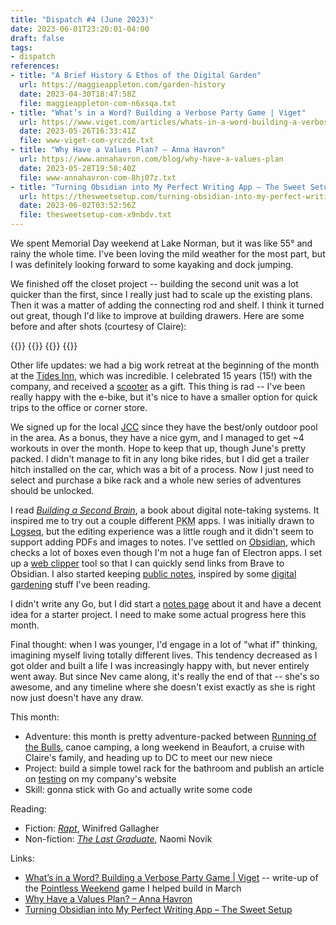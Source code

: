 ```yaml
---
title: "Dispatch #4 (June 2023)"
date: 2023-06-01T23:20:01-04:00
draft: false
tags:
- dispatch
references:
- title: "A Brief History & Ethos of the Digital Garden"
  url: https://maggieappleton.com/garden-history
  date: 2023-04-30T18:47:58Z
  file: maggieappleton-com-n6xsqa.txt
- title: "What’s in a Word? Building a Verbose Party Game | Viget"
  url: https://www.viget.com/articles/whats-in-a-word-building-a-verbose-party-game/
  date: 2023-05-26T16:33:41Z
  file: www-viget-com-yrczde.txt
- title: "Why Have a Values Plan? – Anna Havron"
  url: https://www.annahavron.com/blog/why-have-a-values-plan
  date: 2023-05-28T19:58:40Z
  file: www-annahavron-com-8hj07z.txt
- title: "Turning Obsidian into My Perfect Writing App – The Sweet Setup"
  url: https://thesweetsetup.com/turning-obsidian-into-my-perfect-writing-app/
  date: 2023-06-02T03:52:56Z
  file: thesweetsetup-com-x9nbdv.txt
---
```


We spent Memorial Day weekend at Lake Norman, but it was like 55° and rainy the whole time. I've been loving the mild weather for the most part, but I was definitely looking forward to some kayaking and dock jumping.

<!--more-->

We finished off the closet project -- building the second unit was a lot quicker than the first, since I really just had to scale up the existing plans. Then it was a matter of adding the connecting rod and shelf. I think it turned out great, though I'd like to improve at building drawers. Here are some before and after shots (courtesy of Claire):

<div class="image-set">
  {{<thumbnail IMG_6173 "200x" />}}
  {{<thumbnail IMG_6174 "200x" />}}
  {{<thumbnail IMG_6593 "200x" />}}
  {{<thumbnail IMG_6594 "200x" />}}
</div>

Other life updates: we had a big work retreat at the beginning of the month at the [Tides Inn][1], which was incredible. I celebrated 15 years (15!) with the company, and received a [scooter][2] as a gift. This thing is rad -- I've been really happy with the e-bike, but it's nice to have a smaller option for quick trips to the office or corner store.

We signed up for the local [JCC][3] since they have the best/only outdoor pool in the area. As a bonus, they have a nice gym, and I managed to get ~4 workouts in over the month. Hope to keep that up, though June's pretty packed. I didn't manage to fit in any long bike rides, but I did get a trailer hitch installed on the car, which was a bit of a process. Now I just need to select and purchase a bike rack and a whole new series of adventures should be unlocked.

I read [_Building a Second Brain_][4], a book about digital note-taking systems. It inspired me to try out a couple different <abbr title="personal knowledge management">PKM</abbr> apps. I was initially drawn to [Logseq][5], but the editing experience was a little rough and it didn't seem to support adding PDFs and images to notes. I've settled on [Obsidian][6], which checks a lot of boxes even though I'm not a huge fan of Electron apps. I set up a [web clipper][7] tool so that I can quickly send links from Brave to Obsidian. I also started keeping [public notes][8], inspired by some [digital gardening][9] stuff I've been reading.

I didn't write any Go, but I did start a [notes page][10] about it and have a decent idea for a starter project. I need to make some actual progress here this month.

Final thought: when I was younger, I'd engage in a lot of "what if" thinking, imagining myself living totally different lives. This tendency decreased as I got older and built a life I was increasingly happy with, but never entirely went away. But since Nev came along, it's really the end of that -- she's so awesome, and any timeline where she doesn't exist exactly as she is right now just doesn't have any draw.

[1]: https://www.tidesinn.com/
[2]: https://www.segway.com/ninebot-kickscooter-max/
[3]: https://www.jewishforgood.org/
[4]: https://bookshop.org/p/books/building-a-second-brain-a-proven-method-to-organize-your-digital-life-and-unlock-your-creative-potential-tiago-forte/18265370?ean=9781982167387
[5]: https://logseq.com/
[6]: https://obsidian.md/
[7]: https://chrome.google.com/webstore/detail/obsidian-web/edoacekkjanmingkbkgjndndibhkegad
[8]: /notes/
[9]: https://maggieappleton.com/garden-history
[10]: /notes/golang/

This month:

* Adventure: this month is pretty adventure-packed between [Running of the Bulls][11], canoe camping, a long weekend in Beaufort, a cruise with Claire's family, and heading up to DC to meet our new niece
* Project: build a simple towel rack for the bathroom and publish an article on [testing][12] on my company's website
* Skill: gonna stick with Go and actually write some code

[11]: https://bullcityrunning.com/our-races/running-of-the-bulls-8k/
[12]: /notes/good-tests

Reading:

* Fiction: [_Rapt_][13], Winifred Gallagher
* Non-fiction: [_The Last Graduate_][14], Naomi Novik

[13]: https://bookshop.org/p/books/rapt-attention-and-the-focused-life-winifred-gallagher/7485226?ean=9780143116905
[14]: https://bookshop.org/p/books/the-last-graduate-naomi-novik/15537202?ean=9780593128886

Links:

* [What’s in a Word? Building a Verbose Party Game | Viget][15] -- write-up of the [Pointless Weekend][16] game I helped build in March
* [Why Have a Values Plan? – Anna Havron][17]
* [Turning Obsidian into My Perfect Writing App – The Sweet Setup][18]

[15]: https://www.viget.com/articles/whats-in-a-word-building-a-verbose-party-game/
[16]: /journal/dispatch-2-april-2023/
[17]: https://www.annahavron.com/blog/why-have-a-values-plan
[18]: https://thesweetsetup.com/turning-obsidian-into-my-perfect-writing-app/

